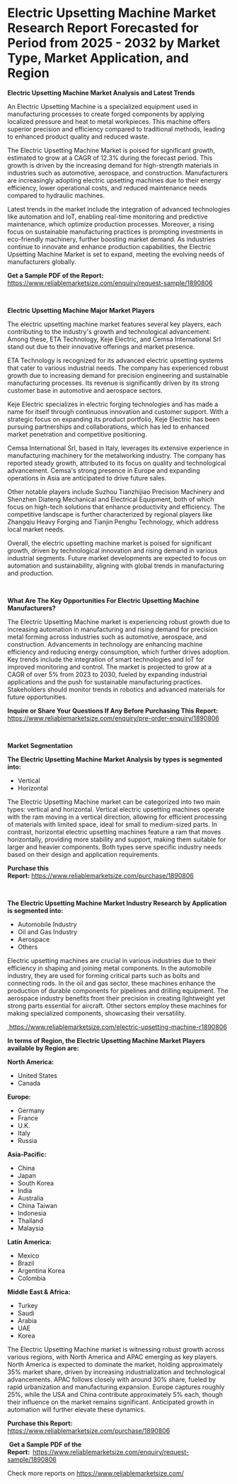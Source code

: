 <p><h1>Electric Upsetting Machine Market Research Report Forecasted for Period from 2025 -  2032 by Market Type, Market Application, and Region</h1></p><p><strong>Electric Upsetting Machine Market Analysis and Latest Trends</strong></p>
<p><p>An Electric Upsetting Machine is a specialized equipment used in manufacturing processes to create forged components by applying localized pressure and heat to metal workpieces. This machine offers superior precision and efficiency compared to traditional methods, leading to enhanced product quality and reduced waste.</p><p>The Electric Upsetting Machine Market is poised for significant growth, estimated to grow at a CAGR of 12.3% during the forecast period. This growth is driven by the increasing demand for high-strength materials in industries such as automotive, aerospace, and construction. Manufacturers are increasingly adopting electric upsetting machines due to their energy efficiency, lower operational costs, and reduced maintenance needs compared to hydraulic machines.</p><p>Latest trends in the market include the integration of advanced technologies like automation and IoT, enabling real-time monitoring and predictive maintenance, which optimize production processes. Moreover, a rising focus on sustainable manufacturing practices is prompting investments in eco-friendly machinery, further boosting market demand. As industries continue to innovate and enhance production capabilities, the Electric Upsetting Machine Market is set to expand, meeting the evolving needs of manufacturers globally.</p></p>
<p><strong>Get a Sample PDF of the Report:&nbsp;</strong> <a href="https://www.reliablemarketsize.com/enquiry/request-sample/1890806?utm_campaign=2809&utm_medium=2&utm_source=Github&utm_content=ia&utm_term=01032025&utm_id=electric-upsetting-machine">https://www.reliablemarketsize.com/enquiry/request-sample/1890806</a></p>
<p>&nbsp;</p>
<p><strong>Electric Upsetting Machine Major Market Players</strong></p>
<p><p>The electric upsetting machine market features several key players, each contributing to the industry's growth and technological advancement. Among these, ETA Technology, Keje Electric, and Cemsa International Srl stand out due to their innovative offerings and market presence.</p><p>ETA Technology is recognized for its advanced electric upsetting systems that cater to various industrial needs. The company has experienced robust growth due to increasing demand for precision engineering and sustainable manufacturing processes. Its revenue is significantly driven by its strong customer base in automotive and aerospace sectors.</p><p>Keje Electric specializes in electric forging technologies and has made a name for itself through continuous innovation and customer support. With a strategic focus on expanding its product portfolio, Keje Electric has been pursuing partnerships and collaborations, which has led to enhanced market penetration and competitive positioning.</p><p>Cemsa International Srl, based in Italy, leverages its extensive experience in manufacturing machinery for the metalworking industry. The company has reported steady growth, attributed to its focus on quality and technological advancement. Cemsa's strong presence in Europe and expanding operations in Asia are anticipated to drive future sales.</p><p>Other notable players include Suzhou Tianzhijiao Precision Machinery and Shenzhen Diateng Mechanical and Electrical Equipment, both of which focus on high-tech solutions that enhance productivity and efficiency. The competitive landscape is further characterized by regional players like Zhangqiu Heavy Forging and Tianjin Penghu Technology, which address local market needs.</p><p>Overall, the electric upsetting machine market is poised for significant growth, driven by technological innovation and rising demand in various industrial segments. Future market developments are expected to focus on automation and sustainability, aligning with global trends in manufacturing and production.</p></p>
<p>&nbsp;</p>
<p><strong>What Are The Key Opportunities For Electric Upsetting Machine Manufacturers?</strong></p>
<p><p>The Electric Upsetting Machine market is experiencing robust growth due to increasing automation in manufacturing and rising demand for precision metal forming across industries such as automotive, aerospace, and construction. Advancements in technology are enhancing machine efficiency and reducing energy consumption, which further drives adoption. Key trends include the integration of smart technologies and IoT for improved monitoring and control. The market is projected to grow at a CAGR of over 5% from 2023 to 2030, fueled by expanding industrial applications and the push for sustainable manufacturing practices. Stakeholders should monitor trends in robotics and advanced materials for future opportunities.</p></p>
<p><strong>Inquire or Share Your Questions If Any Before Purchasing This Report:</strong> <a href="https://www.reliablemarketsize.com/enquiry/pre-order-enquiry/1890806?utm_campaign=2809&utm_medium=2&utm_source=Github&utm_content=ia&utm_term=01032025&utm_id=electric-upsetting-machine">https://www.reliablemarketsize.com/enquiry/pre-order-enquiry/1890806</a></p>
<p>&nbsp;</p>
<p><strong>Market Segmentation</strong></p>
<p><strong>The Electric Upsetting Machine Market Analysis by types is segmented into:</strong></p>
<p><ul><li>Vertical</li><li>Horizontal</li></ul></p>
<p><p>The Electric Upsetting Machine market can be categorized into two main types: vertical and horizontal. Vertical electric upsetting machines operate with the ram moving in a vertical direction, allowing for efficient processing of materials with limited space, ideal for small to medium-sized parts. In contrast, horizontal electric upsetting machines feature a ram that moves horizontally, providing more stability and support, making them suitable for larger and heavier components. Both types serve specific industry needs based on their design and application requirements.</p></p>
<p><strong>Purchase this Report:&nbsp;</strong><a href="https://www.reliablemarketsize.com/purchase/1890806?utm_campaign=2809&utm_medium=2&utm_source=Github&utm_content=ia&utm_term=01032025&utm_id=electric-upsetting-machine">https://www.reliablemarketsize.com/purchase/1890806</a></p>
<p>&nbsp;</p>
<p><strong>The Electric Upsetting Machine Market Industry Research by Application is segmented into:</strong></p>
<p><ul><li>Automobile Industry</li><li>Oil and Gas Industry</li><li>Aerospace</li><li>Others</li></ul></p>
<p><p>Electric upsetting machines are crucial in various industries due to their efficiency in shaping and joining metal components. In the automobile industry, they are used for forming critical parts such as bolts and connecting rods. In the oil and gas sector, these machines enhance the production of durable components for pipelines and drilling equipment. The aerospace industry benefits from their precision in creating lightweight yet strong parts essential for aircraft. Other sectors employ these machines for making specialized components, showcasing their versatility.</p></p>
<p><a href="https://www.reliablemarketsize.com/electric-upsetting-machine-r1890806?utm_campaign=2809&utm_medium=2&utm_source=Github&utm_content=ia&utm_term=01032025&utm_id=electric-upsetting-machine">&nbsp;https://www.reliablemarketsize.com/electric-upsetting-machine-r1890806</a></p>
<p><strong>In terms of Region, the Electric Upsetting Machine Market Players available by Region are:</strong></p>
<p>
    <p> <strong> North America: </strong>
        <ul>
            <li>United States</li>
            <li>Canada</li>
        </ul>
        </p> 
    <p> <strong> Europe: </strong>
        <ul>
            <li>Germany</li>
            <li>France</li>
            <li>U.K.</li>
            <li>Italy</li>
            <li>Russia</li>
        </ul>
        </p> 
    <p> <strong> Asia-Pacific: </strong>
        <ul>
            <li>China</li>
            <li>Japan</li>
            <li>South Korea</li>
            <li>India</li>
            <li>Australia</li>
            <li>China Taiwan</li>
            <li>Indonesia</li>
            <li>Thailand</li>
            <li>Malaysia</li>
        </ul>
        </p> 
    <p> <strong> Latin America: </strong>
        <ul>
            <li>Mexico</li>
            <li>Brazil</li>
            <li>Argentina Korea</li>
            <li>Colombia</li>
        </ul>
        </p> 
    <p> <strong> Middle East & Africa: </strong>
        <ul>
            <li>Turkey</li>
            <li>Saudi</li>
            <li>Arabia</li>
            <li>UAE</li>
            <li>Korea</li>
        </ul>
    </p>
    </p>
<p><p>The Electric Upsetting Machine market is witnessing robust growth across various regions, with North America and APAC emerging as key players. North America is expected to dominate the market, holding approximately 35% market share, driven by increasing industrialization and technological advancements. APAC follows closely with around 30% share, fueled by rapid urbanization and manufacturing expansion. Europe captures roughly 25%, while the USA and China contribute approximately 5% each, though their influence on the market remains significant. Anticipated growth in automation will further elevate these dynamics.</p></p>
<p><strong>Purchase this Report: </strong><a href="https://www.reliablemarketsize.com/purchase/1890806?utm_campaign=2809&utm_medium=2&utm_source=Github&utm_content=ia&utm_term=01032025&utm_id=electric-upsetting-machine">https://www.reliablemarketsize.com/purchase/1890806</a></p>
<p>&nbsp;<strong>Get a Sample PDF of the Report:&nbsp;&nbsp;</strong><a href="https://www.reliablemarketsize.com/enquiry/request-sample/1890806?utm_campaign=2809&utm_medium=2&utm_source=Github&utm_content=ia&utm_term=01032025&utm_id=electric-upsetting-machine">https://www.reliablemarketsize.com/enquiry/request-sample/1890806</a></p>
<p><strong></strong></p>
<p>Check more reports on <a href="https://www.reliablemarketsize.com/?utm_campaign=2809&utm_medium=2&utm_source=Github&utm_content=ia&utm_term=01032025&utm_id=electric-upsetting-machine">https://www.reliablemarketsize.com/</a></p>